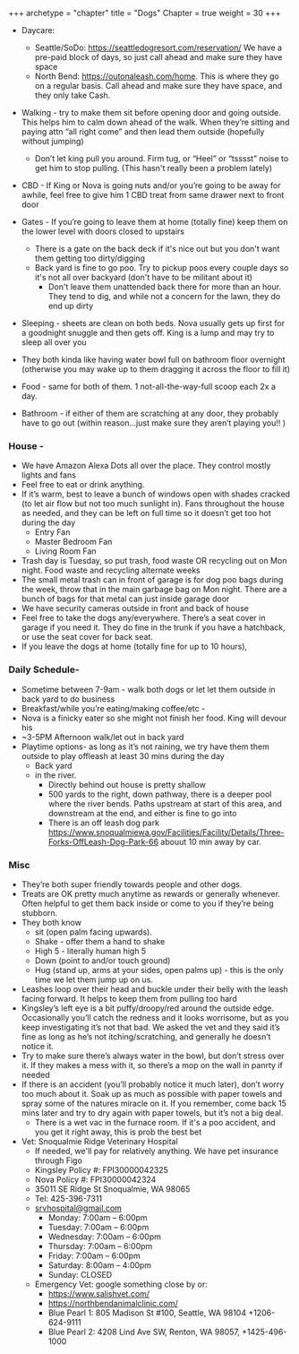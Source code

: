 +++
archetype = "chapter"
title = "Dogs"
Chapter = true
weight = 30
+++

- Daycare: 
  - Seattle/SoDo: https://seattledogresort.com/reservation/ We have a pre-paid block of days, so just call ahead and make sure they have space
  - North Bend: https://outonaleash.com/home.  This is where they go on a regular basis.  Call ahead and make sure they have space, and they only take Cash. 
- Walking - try to make them sit before opening door and going outside. This helps him to calm down ahead of the walk. When they’re sitting and  paying attn “all right come” and then lead them outside (hopefully without jumping)
  - Don’t let king pull you around. Firm tug, or “Heel” or “tsssst” noise to get him to stop pulling. (This hasn't really been a problem lately)
  
- CBD - If King or Nova is going nuts and/or you’re going to be away for awhile, feel free to give him 1 CBD treat from same drawer next to front door
- Gates - If you’re going to leave them at home (totally fine) keep them on the lower level with doors closed to upstairs
  - There is a gate on the back deck if it's nice out but you don't want them getting too dirty/digging
  - Back yard is fine to go poo.  Try to pickup poos every couple days so it's not all over backyard (don't have to be militant about it)
    - Don't leave them unattended back there for more than an hour.  They tend to dig, and while not a concern for the lawn, they do end up dirty

- Sleeping - sheets are clean on both beds. Nova usually gets up first for a goodnight snuggle and then gets off.  King is a lump and may try to sleep all over you
- They both kinda like having water bowl full on bathroom floor overnight (otherwise you may wake up to them dragging it across the floor to fill it)
- Food - same for both of them. 1 not-all-the-way-full scoop each 2x a day.
- Bathroom - if either of them are scratching at any door, they probably have to go out (within reason...just make sure they aren’t playing you!! )
 
### House -
  - We have Amazon Alexa Dots all over the place. They control mostly lights and fans
  - Feel free to eat or drink anything.
  - If it’s warm, best to leave a bunch of windows open with shades cracked (to let air flow but not too much sunlight in).  Fans throughout the house as needed, and they can be left on full time so it doesn’t get too hot during the day 
    - Entry Fan
    - Master Bedroom Fan
    - Living Room Fan
  - Trash day is Tuesday, so put trash, food waste OR recycling out on Mon  night.  Food waste and recycling alternate weeks
  - The small metal trash can in front of garage is for dog poo bags during the week, throw that in the main garbage bag on Mon night.  There are a bunch of bags for that metal can just inside garage door
  - We have security cameras outside in front and back of house 
  - Feel free to take the dogs any/everywhere.  There’s a seat cover in garage if you need it. They do fine in the trunk if you have a hatchback, or use the seat cover for back seat.
  - If you leave the dogs at home (totally fine for up to 10 hours), 

  ### Daily Schedule-
  - Sometime between 7-9am - walk both dogs or let let them outside in back yard to do business 
  - Breakfast/while you’re eating/making coffee/etc - 
  - Nova is a finicky eater so she might not finish her food.  King will devour his
  - ~3-5PM Afternoon walk/let out in back yard
  - Playtime options- as long as it’s not raining, we try have them them outside to play offleash at least 30 mins during the day
    - Back yard
    - in the river.  
      - Directly behind out house is pretty shallow
      - 500 yards to the right, down pathway, there is a deeper pool where the river bends.  Paths upstream at start of this area, and downstream at the end, and either is fine to go into
      - There is an off leash dog park https://www.snoqualmiewa.gov/Facilities/Facility/Details/Three-Forks-OffLeash-Dog-Park-66 abouut 10 min away by car.  
      
  ### Misc
  - They’re both super friendly towards people and other dogs. 
  - Treats are OK pretty much anytime as rewards or generally whenever.  Often helpful  to get them back inside or come to you if they’re being stubborn.  
  - They both know 
    - sit (open palm facing upwards).
    - Shake - offer them a hand to shake
    - High 5 - literally human high 5
    - Down (point to and/or touch ground)
    - Hug (stand up, arms at your sides, open palms up) - this is the only time we let them jump up on us. 
  - Leashes loop over their head and buckle under their belly with the leash facing forward.  It helps to keep them from pulling too hard 
  - Kingsley’s left eye is a bit puffy/droopy/red around the outside edge.  Occasionally you’ll catch the redness and it looks worrisome, but as you keep investigating it’s not that bad.  We asked the vet and they said it’s fine as long as he’s not itching/scratching, and generally he doesn’t notice it. 
  - Try to make sure there’s always water in the bowl, but don’t stress over it.  If they makes a mess with it, so there’s a mop on the wall in panrty if needed
  - If there is an accident (you’ll probably notice it much later), don’t worry too much about it.  Soak up as much as possible with paper towels and spray some of the natures miracle on it.  If you remember, come back 15 mins later and try to dry again with paper towels, but it’s not a big deal.  
    - There is a wet vac in the furnace room.  If it's a poo accident, and you get it right away, this is prob the best bet
  - Vet:  Snoqualmie Ridge Veterinary Hospital
    -  If needed, we'll pay for relatively anything.  We have pet insurance through Figo
      - Kingsley Policy #: FPI30000042325
      - Nova Policy #: FPI30000042324
    - 35011 SE Ridge St Snoqualmie, WA 98065
    - Tel:  425-396-7311
    - srvhospital@gmail.com
      - Monday:                 7:00am – 6:00pm 
      - Tuesday:                 7:00am – 6:00pm
      - Wednesday:           7:00am – 6:00pm
      - Thursday:               7:00am – 6:00pm
      - Friday:                     7:00am – 6:00pm
      - Saturday:                8:00am – 4:00pm
      - Sunday:                   CLOSED
    - Emergency Vet: google something close by or:
      - https://www.salishvet.com/
      - https://northbendanimalclinic.com/
      - Blue Pearl 1: 805 Madison St #100, Seattle, WA 98104 +1206-624-9111 
      - Blue Pearl 2: 4208 Lind Ave SW, Renton, WA 98057, +1425-496-1000